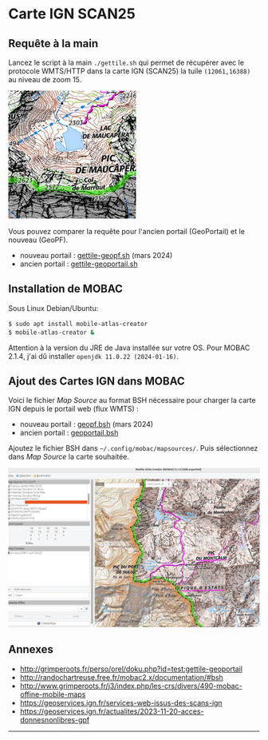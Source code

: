 # Carte IGN SCAN25

## Requête à la main

Lancez le script à la main `./gettile.sh` qui permet de récupérer avec le protocole
WMTS/HTTP dans la carte IGN (SCAN25) la tuile `(12061,16388)` au niveau de zoom
15.

![](tile.jpg)

Vous pouvez comparer la requête pour l'ancien portail (GeoPortail) et le nouveau (GeoPF).

* nouveau portail : [gettile-geopf.sh](gettile-geopf.sh) (mars 2024)
* ancien portail : [gettile-geoportail.sh](gettile-geoportail.sh)


## Installation de MOBAC

Sous Linux Debian/Ubuntu:

```bash
$ sudo apt install mobile-atlas-creator
$ mobile-atlas-creator &
```
Attention à la version du JRE de Java installée sur votre OS. Pour MOBAC 2.1.4,
j'ai dû installer `openjdk 11.0.22 (2024-01-16)`.

## Ajout des Cartes IGN dans MOBAC

Voici le fichier *Map Source* au format BSH nécessaire pour charger la carte IGN
depuis le portail web (flux WMTS) :

* nouveau portail : [geopf.bsh](geopf.bsh) (mars 2024)
* ancien portail : [geoportail.bsh](geoportail.bsh)

Ajoutez le fichier BSH dans `~/.config/mobac/mapsources/`. Puis sélectionnez
dans *Map Source* la carte souhaitée.

![](mobac.jpg)

## Annexes

* <http://grimperoots.fr/perso/orel/doku.php?id=test:gettile-geoportail>
* <http://randochartreuse.free.fr/mobac2.x/documentation/#bsh>
* <http://www.grimperoots.fr/j3/index.php/les-crs/divers/490-mobac-offine-mobile-maps>
* <https://geoservices.ign.fr/services-web-issus-des-scans-ign>
* <https://geoservices.ign.fr/actualites/2023-11-20-acces-donnesnonlibres-gpf>

---
